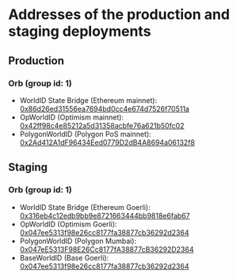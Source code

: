# Addresses of the production and staging deployments

## Production

### Orb (group id: 1)

- WorldID State Bridge (Ethereum mainnet):
  [0x86d26ed31556ea7694bd0cc4e674d7526f70511a](https://etherscan.io/address/0x86d26ed31556ea7694bd0cc4e674d7526f70511a#code)
- OpWorldID (Optimism mainnet):
  [0x42ff98c4e85212a5d31358acbfe76a621b50fc02](https://optimistic.etherscan.io/address/0x42ff98c4e85212a5d31358acbfe76a621b50fc02#code)
- PolygonWorldID (Polygon PoS mainnet):
  [0x2Ad412A1dF96434Eed0779D2dB4A8694a06132f8](https://polygonscan.com/address/0x2Ad412A1dF96434Eed0779D2dB4A8694a06132f8#code)

## Staging

### Orb (group id: 1)

- WorldID State Bridge (Ethereum Goerli):
  [0x316eb4c12edb9bb9e8721663444bb9818e6fab67](https://goerli.etherscan.io/address/0x316eb4c12edb9bb9e8721663444bb9818e6fab67#code)
- OpWorldID (Optimism Goerli):
  [0x047ee5313f98e26cc8177fa38877cb36292d2364](https://goerli-optimism.etherscan.io/address/0x047ee5313f98e26cc8177fa38877cb36292d2364#code)
- PolygonWorldID (Polygon Mumbai):
  [0x047eE5313F98E26Cc8177fA38877cB36292D2364](https://mumbai.polygonscan.com/address/0x047eE5313F98E26Cc8177fA38877cB36292D2364#code)
- BaseWorldID (Base Goerli):
  [0x047ee5313f98e26cc8177fa38877cb36292d2364](https://goerli.basescan.org/address/0x047ee5313f98e26cc8177fa38877cb36292d2364#code)
